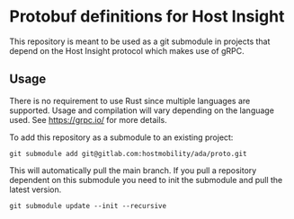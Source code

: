 # Protobuf definitions for Host Insight

This repository is meant to be used as a git submodule in projects
that depend on the Host Insight protocol which makes use of gRPC.

## Usage

There is no requirement to use Rust since multiple languages are
supported. Usage and compilation will vary depending on the language
used. See https://grpc.io/ for more details.

To add this repository as a submodule to an existing project:

```
git submodule add git@gitlab.com:hostmobility/ada/proto.git
```

This will automatically pull the main branch. If you pull a repository
dependent on this submodule you need to init the submodule and pull
the latest version.

```
git submodule update --init --recursive
```
